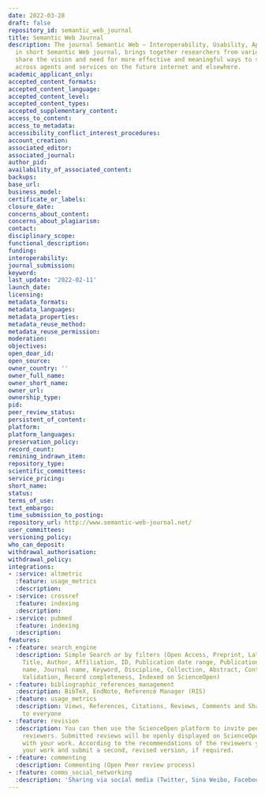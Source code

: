 ```yaml
---
date: 2022-03-28
draft: false
repository_id: semantic_web_journal
title: Semantic Web Journal
description: The journal Semantic Web – Interoperability, Usability, Applicability,
  in short Semantic Web journal, brings together researchers from various fields which
  share the vision and need for more effective and meaningful ways to share information
  across agents and services on the future internet and elsewhere.
academic_applicant_only:
accepted_content_formats:
accepted_content_language:
accepted_content_level:
accepted_content_types:
accepted_supplementary_content:
access_to_content:
access_to_metadata:
accessibility_conflict_interest_procedures:
account_creation:
associated_editor:
associated_journal:
author_pid:
availability_of_associated_content:
backups:
base_url:
business_model:
certificate_or_labels:
closure_date:
concerns_about_content:
concerns_about_plagiarism:
contact:
disciplinary_scope:
functional_description:
funding:
interoperability:
journal_submission:
keyword:
last_update: '2022-02-11'
launch_date:
licensing:
metadata_formats:
metadata_languages:
metadata_properties:
metadata_reuse_method:
metadata_reuse_permission:
moderation:
objectives:
open_doar_id:
open_source:
owner_country: ''
owner_full_name:
owner_short_name:
owner_url:
ownership_type:
pid:
peer_review_status:
persistent_of_content:
platform:
platform_languages:
preservation_policy:
record_count:
remining_indrawn_item:
repository_type:
scientific_committees:
service_pricing:
short_name:
status:
terms_of_use:
text_embargo:
time_submission_to_posting:
repository_url: http://www.semantic-web-journal.net/
user_committees:
versioning_policy:
who_can_deposit:
withdrawal_authorisation:
withdrawal_policy:
integrations:
- :service: altmetric
  :feature: usage_metrics
  :description:
- :service: crossref
  :feature: indexing
  :description:
- :service: pubmed
  :feature: indexing
  :description:
features:
- :feature: search_engine
  :description: Simple Search or by filters (Open Access, Preprint, Latest version,
    Title, Author, Affiliation, ID, Publication date range, Publication date, Publisher
    name, Journal name, Keyword, Discipline, Collection, Abstract, Content type, Source,
    Validation, Record completeness, Indexed on ScienceOpen)
- :feature: bibliographic_references_management
  :description: BibTeX, EndNote, Reference Manager (RIS)
- :feature: usage_metrics
  :description: Views, References, Citations, Reviews, Comments and Shares are visible
    to everyone
- :feature: revision
  :description: You can then use the ScienceOpen platform to invite peers as potential
    reviewers. Submitted reviews will be openly displayed on ScienceOpen together
    with your work. According to the recommendations of the reviewers you may modify
    your work and submit a second, revised version, if required.
- :feature: commenting
  :description: Commenting (Open Peer review process)
- :feature: comms_social_networking
  :description: 'Sharing via social media (Twitter, Sina Weibo, Facebook and mail)      https://blog.scienceopen.com/'
---
```



